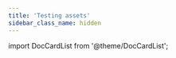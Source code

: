 ```yaml
---
title: 'Testing assets'
sidebar_class_name: hidden
---
```


import DocCardList from '@theme/DocCardList';

<DocCardList />
